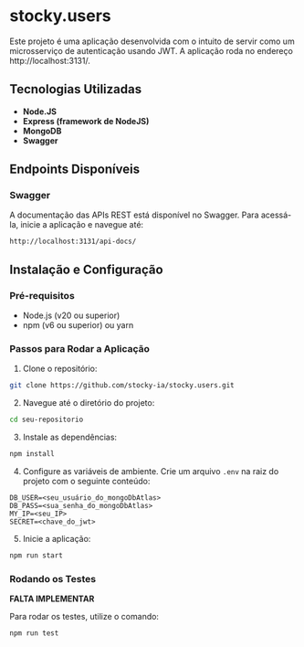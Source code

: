 # stocky.users
Este projeto é uma aplicação desenvolvida com o intuito de servir como um microsserviço de autenticação usando JWT. A aplicação roda no endereço http://localhost:3131/. 

## Tecnologias Utilizadas

- **Node.JS**
- **Express (framework de NodeJS)**
- **MongoDB**
- **Swagger**

## Endpoints Disponíveis

### Swagger

A documentação das APIs REST está disponível no Swagger. Para acessá-la, inicie a aplicação e navegue até:

```
http://localhost:3131/api-docs/
```

## Instalação e Configuração

### Pré-requisitos

- Node.js (v20 ou superior)
- npm (v6 ou superior) ou yarn

### Passos para Rodar a Aplicação

1. Clone o repositório:

```bash
git clone https://github.com/stocky-ia/stocky.users.git
```

2. Navegue até o diretório do projeto:

```bash
cd seu-repositorio
```

3. Instale as dependências:

```bash
npm install
```

4. Configure as variáveis de ambiente. Crie um arquivo `.env` na raiz do projeto com o seguinte conteúdo:

```
DB_USER=<seu_usuário_do_mongoDbAtlas>
DB_PASS=<sua_senha_do_mongoDbAtlas>
MY_IP=<seu_IP>
SECRET=<chave_do_jwt>
```

5. Inicie a aplicação:

```bash
npm run start
```

### Rodando os Testes

**FALTA IMPLEMENTAR**

Para rodar os testes, utilize o comando:

```bash
npm run test
```

